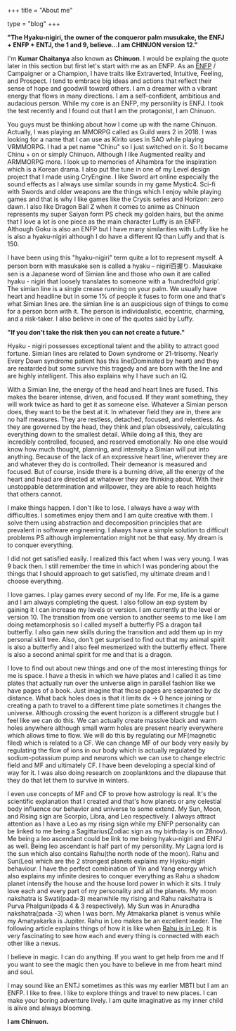 +++
title = "About me"

type = "blog"
+++

**"The Hyaku-nigiri, the owner of the conqueror palm musukake, the ENFJ + ENFP + ENTJ, the 1 and 9, believe...I am CHINUON version 12."**

I'm **Kumar Chaitanya** also known as **Chinuon**. I would be explaing the quote later in this section but first let's start with me as an ENFP. As an [ENFP](https://www.16personalities.com/enfp-personality) / Campaigner or a Champion, I have traits like Extraverted, Intuitive, Feeling, and Prospect. I tend to embrace big ideas and actions that reflect their sense of hope and goodwill toward others. I am a dreamer with a vibrant energy that flows in many directions. I am a self-confident, ambitious and audacious person. While my core is an ENFP, my personility is ENFJ. I took the test recently and I found out that I am the protagonist, I am Chinuon.



You guys must be thinking about how I come up with the name Chinuon. Actually, I was playing an MMORPG called as  Guild wars 2 in 2018. I was looking for a name that I can use as Kirito uses in SAO while playing VRMMORPG. I had a pet name "Chinu" so I just switched on it. So It became Chinu + on or simply Chinuon. Although I like Augmented reality and ARMMORPG more. I look up to memories of Alhambra for the inspiration which is a Korean drama. I also put the tune in one of my Level design project that I made using CryEngine. I like Sword art online especially the sound effects as I always use similar sounds in my game Mystic4. Sci-fi with Swords and older weapons are the things which I enjoy while playing games and that is why I like games like the Crysis series and Horizon: zero dawn. I also like Dragon Ball Z when it comes to anime as Chinuon represents my super Saiyan form PS check my golden hairs, but the anime that I love a lot is one piece as the main character Luffy is an ENFP. Although Goku is also an ENFP but I have many similarities with Luffy like he is also a hyaku-nigiri although I do have a different IQ than Luffy and that is 150.



I have been using this "hyaku-nigiri" term quite a lot to represent myself. A person born with masukake sen is called a hyaku – nigiri百握り. Masukake sen is a Japanese word of Simian line and those who own it are called hyaku - nigiri that loosely translates to someone with a ‘hundredfold grip’. The simian line is a single crease running on your palm. We usually have heart and headline but in some 1% of people it fuses to form one and that's what Simian lines are. the simian line is an auspicious sign of things to come for a person born with it. The person is individualistic, eccentric, charming, and a risk-taker. I also believe in one of the quotes said by Luffy.



**"If you don't take the risk then you can not create a future."**



Hyaku - nigiri possesses exceptional talent and the ability to attract good fortune. Simian lines are related to Down syndrome or 21-trisomy. Nearly Every Down syndrome patient has this line(Dominated by heart) and they are reatarded but some survive this tragedy and are born with the line and are highly intelligent. This also explains why I have such an IQ.



With a Simian line, the energy of the head and heart lines are fused. This makes the bearer intense, driven, and focused. If they want something, they will work twice as hard to get it as someone else. Whatever a Simian person does, they want to be the best at it. In whatever field they are in, there are no half measures. They are restless, detached, focused, and relentless. As they are governed by the head, they think and plan obsessively, calculating everything down to the smallest detail. While doing all this, they are incredibly controlled, focused, and reserved emotionally. No one else would know how much thought, planning, and intensity a Simian will put into anything. Because of the lack of an expressive heart line, wherever they are and whatever they do is controlled. Their demeanor is measured and focused. But of course, inside there is a burning drive, all the energy of the heart and head are directed at whatever they are thinking about. With their unstoppable determination and willpower, they are able to reach heights that others cannot.



I make things happen. I don't like to lose. I always have a way with difficulties. I sometimes enjoy them and I am quite creative with them. I solve them using abstraction and decomposition principles that are prevalent in software engineering. I always have a simple solution to difficult problems PS although implementation might not be that easy. My dream is to conquer everything.



I did not get satisfied easily. I realized this fact when I was very young. I was 9 back then. I still remember the time in which I was pondering about the things that I should approach to get satisfied, my ultimate dream and I choose everything.



I love games. I play games every second of my life. For me, life is a game and I am always completing the quest. I also follow an exp system by gaining it I can increase my levels or version. I am currently at the level or version 10. The transition from one version to another seems to me like I am doing metamorphosis so I called myself a butterfly PS a dragon tail butterfly. I also gain new skills during the transition and add them up in my personal skill tree. Also, don't get surprised to find out that my animal spirit is also a butterfly and I also feel mesmerized with the butterfly effect. There is also a second animal spirit for me and that is a dragon.



I love to find out about new things and one of the most interesting things for me is space. I have a thesis in which we have plates and I called it as time plates that actually run over the universe align in parallel fashion like we have pages of a book. Just imagine that those pages are separated by dx distance. What back holes does is that it limits dx -> 0 hence joining or creating a path to travel to a different time plate sometimes it changes the universe. Although crossing the event horizon is a different struggle but I feel like we can do this. We can actually create massive black and warm holes anywhere although small warm holes are present nearly everywhere which allows time to flow. We will do this by regulating our MF(magnetic filed) which is related to a CF. We can change MF of our body very easily by regulating the flow of ions in our body which is actually regulated by sodium-potassium pump and neurons which we can use to change electric field and MF and ultimately  CF. I have been developing a special kind of way for it. I was also doing research on zooplanktons and the diapause that they do that let them to survive in winters.



I even use concepts of MF and CF to prove how astrology is real. It's the scientific explanation that I created and that's how planets or any celestial body influence our behavior and universe to some extend. My Sun, Moon, and Rising sign are Scorpio, Libra, and Leo respectively. I always attract attention as I have a Leo as my rising sign while my ENFP personality can be linked to me being a Sagittarius(Zodiac sign as my birthday is on 28nov). Me being a leo ascendant could be link to me being hyaku-nigiri and ENFJ as well. Being leo ascendant is half part of my personility. My Lagna lord is the sun which also contains Rahu(the north node of the moon). Rahu and Sun(Leo) which are the 2 strongest planets explains my Hyaku-nigiri behaviour. I have the perfect combination of Yin and Yang energy which also explains my infinite desires to conquer everything as Rahu a shadow planet intensify the house and the house lord power in which it sits. I truly love each and every part of my personality and all the planets. My moon nakshatra is Swati(pada-3) meanwhile my rising and Rahu nakshatra is Purva Phalguni(pada 4 & 3 respectively). My Sun was in Anuradha nakshatra(pada -3) when I was born. My Atmakarka planet is venus while my Amatyakarka is Jupiter. Rahu in Leo makes be an excellent leader. The following article explains things of how it is like when [Rahu is in Leo](http://sacred-astrology.blogspot.com/2007/03/details-of-rahu-in-leo-simh-and-ketu-in.html). It is very fascinating to see how each and every thing is connected with each other like a nexus.



I believe in magic. I can do anything. If you want to get help from me and If you want to see the magic then you have to believe in me from heart mind and soul.



I may sound like an ENTJ sometimes as this was my earlier MBTI but I am an ENFP. I like to free. I like to explore things and travel to new places. I can make your boring adventure lively. I am quite imaginative as my inner child is alive and always blooming.

**I am Chinuon.**
